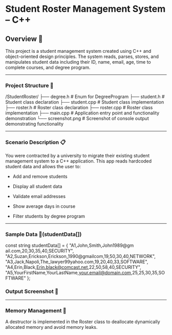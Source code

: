 # Student Roster Management System – C++

## Overview 📘

This project is a student management system created using C++ and object-oriented design principles. The system reads, parses, stores, and manipulates student data including their ID, name, email, age, time to complete courses, and degree program.

---

### Project Structure 📂

/StudentRoster/
├── degree.h           # Enum for DegreeProgram
├── student.h          # Student class declaration
├── student.cpp        # Student class implementation
├── roster.h           # Roster class declaration
├── roster.cpp         # Roster class implementation
├── main.cpp           # Application entry point and functionality demonstration
└── screenshot.png     # Screenshot of console output demonstrating functionality

---

### Scenario Description 📋

You were contracted by a university to migrate their existing student management system to a C++ application. This app reads hardcoded student data and allows the user to:

- Add and remove students

- Display all student data

- Validate email addresses

- Show average days in course

- Filter students by degree program

---

### Sample Data 🧾(studentData[])

const string studentData[] = {
    "A1,John,Smith,John1989@gm ail.com,20,30,35,40,SECURITY",
    "A2,Suzan,Erickson,Erickson_1990@gmailcom,19,50,30,40,NETWORK",
    "A3,Jack,Napoli,The_lawyer99yahoo.com,19,20,40,33,SOFTWARE",
    "A4,Erin,Black,Erin.black@comcast.net,22,50,58,40,SECURITY",
    "A5,YourFirstName,YourLastName,your.email@domain.com,25,25,30,35,SOFTWARE"
};

### Output Screenshot 📸



---

### Memory Management 🧼
A destructor is implemented in the Roster class to deallocate dynamically allocated memory and avoid memory leaks.
